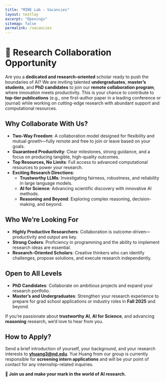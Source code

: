 ```yaml
---
title: "MINE Lab - Vacancies"
layout: textlay
excerpt: "Openings"
sitemap: false
permalink: /vacancies
---
```


# 🌟 Research Collaboration Opportunity

Are you a **dedicated and research-oriented** scholar ready to push the boundaries of AI? We are inviting talented **undergraduates**, **master’s students**, and **PhD candidates** to join our **remote collaboration program**, where innovation meets productivity. This is your chance to contribute to **top-tier publications** (e.g., one first-author paper in a leading conference or journal) while working on cutting-edge research with abundant support and computational resources.

## Why Collaborate With Us?
- **Two-Way Freedom**: A collaboration model designed for flexibility and mutual growth—fully remote and free to join or leave based on your goals.
- **Guaranteed Productivity**: Clear milestones, strong guidance, and a focus on producing tangible, high-quality outcomes.
- **Top Resources, No Limits**: Full access to advanced computational resources to power your research.
- **Exciting Research Directions**:
  - **Trustworthy LLMs**: Investigating fairness, robustness, and reliability in large language models.
  - **AI for Science**: Advancing scientific discovery with innovative AI methods.
  - **Reasoning and Beyond**: Exploring complex reasoning, decision-making, and beyond.

## Who We’re Looking For
- **Highly Productive Researchers**: Collaboration is outcome-driven—productivity and output are key.
- **Strong Coders**: Proficiency in programming and the ability to implement research ideas are essential.
- **Research-Oriented Scholars**: Creative thinkers who can identify challenges, propose solutions, and execute research independently.

## Open to All Levels
- **PhD Candidates**: Collaborate on ambitious projects and expand your research portfolio.
- **Master’s and Undergraduates**: Strengthen your research experience to prepare for grad school applications or industry roles in **Fall 2025** and beyond.

If you’re passionate about **trustworthy AI**, **AI for Science**, and advancing **reasoning** research, we’d love to hear from you.

## How to Apply?
Send a brief introduction of yourself, your background, and your research interests to **[yhuang3@nd.edu](mailto:yhuang3@nd.edum)**. Yue Huang from our group is currently responsible for **screening intern applications** and will be your point of contact for any internship-related inquiries.

**🔗 Join us and make your mark in the world of AI research.**
